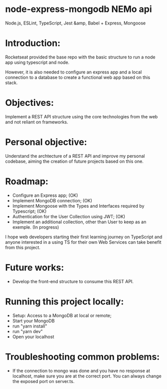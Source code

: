 # node-express-mongodb NEMo api
Node.js, ESLint, TypeScript, Jest &amp, Babel + Express, Mongoose

# Introduction:

 Rocketseat provided the base repo with the basic structure to run a node app using typescript and node.

 However, it is also needed to configure an express app and a local connection to a database to create a functional web app based on this stack.

# Objectives:

 Implement a REST API structure using the core technologies from the web and not reliant on frameworks.
 
# Personal objective:
 
 Understand the archtecture of a REST API and improve my personal codebase, aiming the creation of future projects based on this one. 

# Roadmap:

 - Configure an Express app; (OK)
 - Implement MongoDB connection; (OK)
 - Implement Mongoose with the Types and Interfaces required by Typescript; (OK)
 - Authentication for the User Collection using JWT; (OK)
 - Implement an additional collection, other than User to keep as an exemple. (In progress)

 I hope web developers starting their first learning journey on TypeScript and anyone interested in a using TS for their own Web Services can take benefit from this project.

# Future works:

 - Develop the front-end structure to consume this REST API.

# Running this project locally:

 - Setup: Access to a MongoDB at local or remote;
 - Start your MongoDB
 - run "yarn install"
 - run "yarn dev"
 - Open your localhost
 
 # Troubleshooting common problems: 
 
 - If the connection to mongo was done and you have no response at localhost, make sure you are at the correct port.
 You can always change the exposed port on server.ts. 
